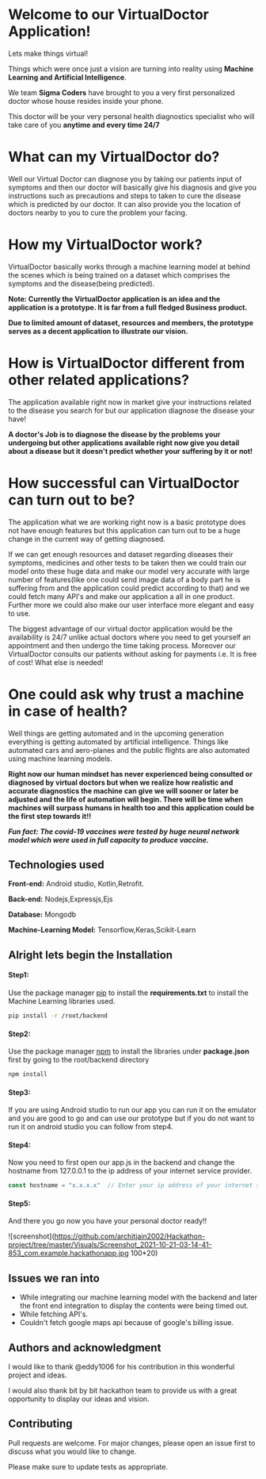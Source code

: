 # Welcome to our VirtualDoctor Application!

Lets make things virtual!

Things which were once just a vision are turning into reality using **Machine Learning and Artificial Intelligence**.

We team **Sigma Coders** have brought to you a very first personalized doctor whose house resides inside your phone.

This doctor will be your very personal health diagnostics specialist who will take care of you **anytime and every time 24/7**

# What can my VirtualDoctor do?
Well our Virtual Doctor can diagnose you by taking our patients input of symptoms and then our doctor will basically give his diagnosis and give you instructions such as precautions and steps to taken to cure the disease which is predicted by our doctor. It can also provide you the location of doctors nearby to you to cure the problem your facing.

# How my VirtualDoctor work?
VirtualDoctor basically works through a machine learning model at behind the scenes which is being trained on a dataset which comprises the symptoms and the disease(being predicted).

**Note: Currently the VirtualDoctor application is an idea and the application is a prototype. It is far from a full fledged Business product.**

**Due to limited amount of dataset, resources and members, the prototype serves as a decent application to illustrate our vision.**  

# How is VirtualDoctor different from other  related applications?
The application available right now in market give your instructions related to the disease you search for but our application diagnose the disease your have!

**A doctor's Job is to diagnose the disease by the problems your undergoing but other applications available right now give you detail about a disease but it doesn't predict whether your suffering by it or not!**

# How successful can VirtualDoctor can turn out to be?
The application what we are working right now is a basic prototype does not have enough features but this application can turn out to be a huge change in the current way of getting diagnosed.

If we can get enough resources and dataset regarding diseases their symptoms, medicines and other tests to be taken then we could train our model onto these huge data and make our model very accurate with large number of features(like one could send image data of a body part he is suffering from and the application could predict according to that) and we could fetch many API's and make our application a all in one product. Further more we could also make our user interface more elegant and easy to use.

The biggest advantage of our virtual doctor application would be the availability is 24/7 unlike actual doctors where you need to get yourself an appointment and then undergo the time taking process. Moreover our VirtualDoctor consults our patients without asking for payments i.e. It is free of cost! What else is needed!

# One could ask why trust a machine in case of health?
Well things are getting automated and in the upcoming generation everything is getting automated by artificial intelligence.
Things like automated cars and aero-planes and the public flights are also automated using machine learning models.

**Right now our human mindset has never experienced being consulted or diagnosed by virtual doctors but when we realize how realistic and accurate diagnostics the machine can give we will sooner or later be adjusted and the life of automation will begin. There will be time when machines will surpass humans in health too and this application could be the first step towards it!!**

***Fun fact: The covid-19 vaccines were tested by huge neural network model which were used in full capacity to produce vaccine.***
## Technologies used
**Front-end:** Android studio, Kotlin,Retrofit.

**Back-end:** Nodejs,Expressjs,Ejs

**Database:** Mongodb

**Machine-Learning Model:** Tensorflow,Keras,Scikit-Learn

## Alright lets begin the Installation
#### Step1:
Use the package manager [pip](https://pip.pypa.io/en/stable/) to install the **requirements.txt** to install the Machine Learning libraries used.

```bash
pip install -r /root/backend
```

#### Step2:

Use the package manager [npm](https://docs.npmjs.com/downloading-and-installing-node-js-and-npm) to install the libraries under **package.json** first by going to the root/backend directory
```bash
npm install
```
#### Step3:
If you are using Android studio to run our app you can run it on the emulator and you are good to go and can use our prototype but if you do not want to run it on android studio you can follow from step4.

#### Step4:

Now you need to first open our app.js in the backend and change the hostname from 127.0.0.1 to the ip address of your internet service provider.
```javascript
const hostname = "x.x.x.x"  // Enter your ip address of your internet service provider here
```
#### Step5:
And there you go now you have your personal doctor ready!!

![screenshot](https://github.com/architjain2002/Hackathon-project/tree/master/Visuals/Screenshot_2021-10-21-03-14-41-853_com.example.hackathonapp.jpg 100*20)
## Issues we ran into
- While integrating our machine learning model with the backend and later the front end integration to display the contents were being timed out.
- While fetching API's.
- Couldn't fetch google maps api because of google's billing issue.
## Authors and acknowledgment
I would like to thank @eddy1006 for his contribution in this wonderful project and ideas.

I would also thank bit by bit hackathon team to provide us with a great opportunity to display our ideas and vision.
## Contributing
Pull requests are welcome. For major changes, please open an issue first to discuss what you would like to change.

Please make sure to update tests as appropriate.
